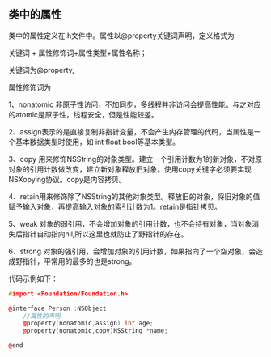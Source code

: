## 类中的属性

类中的属性定义在.h文件中。属性以@property关键词声明，定义格式为

关键词 + 属性修饰词+属性类型+属性名称；

关键词为@property,

属性修饰词为

1、nonatomic 非原子性访问，不加同步，多线程并非访问会提高性能。与之对应的atomic是原子性，线程安全，但是性能较差。

2、assign表示的是直接复制非指针变量，不会产生内存管理的代码，当属性是一个基本数据类型时使用，如 int float bool等基本类型。

3、copy 用来修饰NSString的对象类型。建立一个引用计数为1的新对象，不对原对象的引用计数做改变，建立新对象释放旧对象。使用copy关键字必须要实现NSXopying协议。copy是内容拷贝。

4、retain用来修饰除了NSString的其他对象类型。释放旧的对象，将旧对象的值赋予输入对象，再提高输入对象的索引计数为1。retain是指针拷贝。

5、weak 对象的弱引用，不会增加对象的引用计数，也不会持有对象，当对象消失后指针自动指向nil,所以这里也就防止了野指针的存在。

6、strong 对象的强引用，会增加对象的引用计数，如果指向了一个空对象，会造成野指针，平常用的最多的也是strong。

代码示例如下：

```cpp
#import <Foundation/Foundation.h>

@interface Person :NSObject
    //属性的声明
    @property(nonatomic,assign) int age;
    @property(nonatomic,copy)NSString *name;

@end
```



